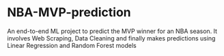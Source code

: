 # NBA-MVP-prediction
An end-to-end ML project to predict the MVP winner for an NBA season. It involves Web Scraping, Data Cleaning and finally makes predictions using Linear Regression and Random Forest models 
